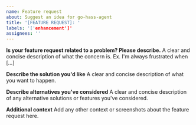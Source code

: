 ```yaml
---
name: Feature request
about: Suggest an idea for go-hass-agent
title: '[FEATURE REQUEST]: '
labels: '['enhancement']'
assignees: ''
---
```


**Is your feature request related to a problem? Please describe.**
A clear and concise description of what the concern is. Ex. I'm always frustrated when […]

**Describe the solution you'd like**
A clear and concise description of what you want to happen.

**Describe alternatives you've considered**
A clear and concise description of any alternative solutions or features you've considered.

**Additional context**
Add any other context or screenshots about the feature request here.
